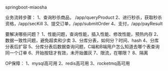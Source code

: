 springboot-miaosha

业务流转步骤：
1、查询秒杀商品， /app/queryProduct
2、进行秒杀，获取秒杀资格，/app/secKill
3、提交订单，/app/submitOrder
4、支付，/app/payResult



要解决哪些问题？
1、性能问题，查询性能，插入性能、修改性能，预热内存
2、数据一致性问题，避免超卖和少卖
3、分库分表，如何分？时间、hash
4、分库分表后扩容
5、分库分表后数据查询问题，C端和B端用户怎么知道去哪个表查询同一个订单
6、开始按钮才有效，未开始置灰
7、限流，在哪限？
8、隔离


OP保障：
1、mysql高可用
2、redis高可用
3、rocketmq高可用